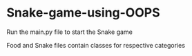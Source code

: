 # Snake-game-using-OOPS

Run the main.py file to start the Snake game 

Food and Snake files contain classes for respective categories
